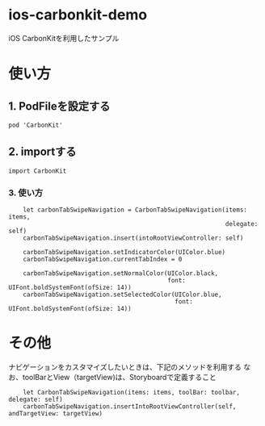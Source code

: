 # ios-carbonkit-demo
iOS CarbonKitを利用したサンプル

# 使い方

## 1. PodFileを設定する

```
pod 'CarbonKit'
```

## 2. importする

```swifrt:
import CarbonKit
```

### 3. 使い方

```swifrt:
    let carbonTabSwipeNavigation = CarbonTabSwipeNavigation(items: items,
                                                            delegate: self)
    carbonTabSwipeNavigation.insert(intoRootViewController: self)

    carbonTabSwipeNavigation.setIndicatorColor(UIColor.blue)
    carbonTabSwipeNavigation.currentTabIndex = 0

    carbonTabSwipeNavigation.setNormalColor(UIColor.black,
                                            font: UIFont.boldSystemFont(ofSize: 14))
    carbonTabSwipeNavigation.setSelectedColor(UIColor.blue,
                                              font: UIFont.boldSystemFont(ofSize: 14))
```

# その他
ナビゲーションをカスタマイズしたいときは、下記のメソッドを利用する
なお、toolBarとView（targetView)は、Storyboardで定義すること

```swifrt:
    let CarbonTabSwipeNavigation(items: items, toolBar: toolbar, delegate: self)
    carbonTabSwipeNavigation.insertIntoRootViewController(self, andTargetView: targetView)
```

